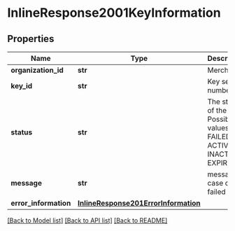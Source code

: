 # InlineResponse2001KeyInformation

## Properties
Name | Type | Description | Notes
------------ | ------------- | ------------- | -------------
**organization_id** | **str** | Merchant Id  | [optional] 
**key_id** | **str** | Key serial number  | [optional] 
**status** | **str** | The status of the key.  Possible values:  - FAILED  - ACTIVE  - INACTIVE  - EXPIRED  | [optional] 
**message** | **str** | message in case of failed key  | [optional] 
**error_information** | [**InlineResponse201ErrorInformation**](InlineResponse201ErrorInformation.md) |  | [optional] 

[[Back to Model list]](../README.md#documentation-for-models) [[Back to API list]](../README.md#documentation-for-api-endpoints) [[Back to README]](../README.md)


